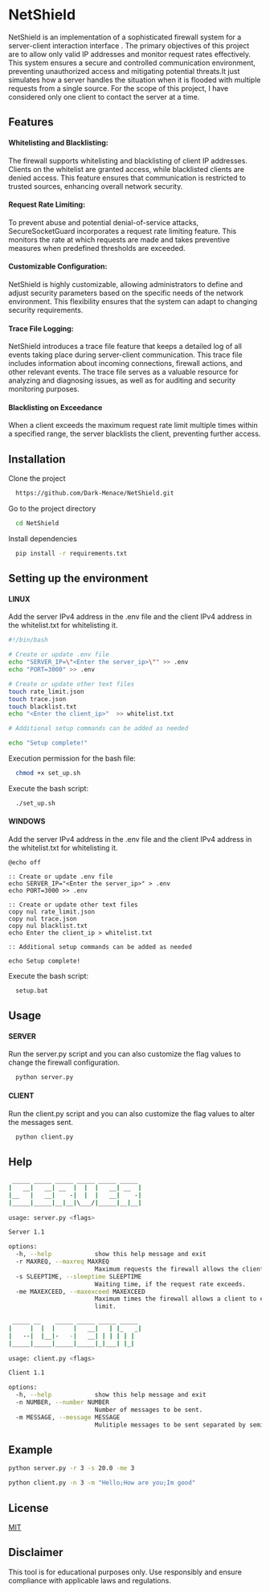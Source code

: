
# NetShield

NetShield is an implementation of a sophisticated firewall system for a server-client interaction interface . The primary objectives of this project are to allow only valid IP addresses and monitor request rates effectively. This system ensures a secure and controlled communication environment, preventing unauthorized access and mitigating potential threats.It just simulates how a server handles the situation when it is flooded with multiple requests from a single source. For the scope of this project, I have considered only one client to contact the server at a time.  

## Features

#### Whitelisting and Blacklisting:

The firewall supports whitelisting and blacklisting of client IP addresses. Clients on the whitelist are granted access, while blacklisted clients are denied access. This feature ensures that communication is restricted to trusted sources, enhancing overall network security.

#### Request Rate Limiting:

To prevent abuse and potential denial-of-service attacks, SecureSocketGuard incorporates a request rate limiting feature. This monitors the rate at which requests are made and takes preventive measures when predefined thresholds are exceeded.

#### Customizable Configuration:

NetShield is highly customizable, allowing administrators to define and adjust security parameters based on the specific needs of the network environment. This flexibility ensures that the system can adapt to changing security requirements.

#### Trace File Logging:

NetShield introduces a trace file feature that keeps a detailed log of all events taking place during server-client communication. This trace file includes information about incoming connections, firewall actions, and other relevant events. The trace file serves as a valuable resource for analyzing and diagnosing issues, as well as for auditing and security monitoring purposes.

#### Blacklisting on Exceedance
When a client exceeds the maximum request rate limit multiple times within a specified range, the server blacklists the client, preventing further access.
## Installation

Clone the project

```bash
  https://github.com/Dark-Menace/NetShield.git
```

Go to the project directory

```bash
  cd NetShield
```
Install dependencies

```bash
  pip install -r requirements.txt

```




## Setting up the environment

#### LINUX

Add the server IPv4 address in the .env file and the client IPv4 address in the whitelist.txt for whitelisting it.
```bash
#!/bin/bash

# Create or update .env file
echo "SERVER_IP=\"<Enter the server_ip>\"" >> .env
echo "PORT=3000" >> .env

# Create or update other text files
touch rate_limit.json
touch trace.json
touch blacklist.txt
echo "<Enter the client_ip>"  >> whitelist.txt

# Additional setup commands can be added as needed

echo "Setup complete!"
```

Execution permission for the bash file:
```bash
  chmod +x set_up.sh
```
Execute the bash script:
```bash
  ./set_up.sh
```

#### WINDOWS

Add the server IPv4 address in the .env file and the client IPv4 address in the whitelist.txt for whitelisting it.
```batch
@echo off

:: Create or update .env file
echo SERVER_IP="<Enter the server_ip>" > .env
echo PORT=3000 >> .env

:: Create or update other text files
copy nul rate_limit.json
copy nul trace.json
copy nul blacklist.txt
echo Enter the client_ip > whitelist.txt

:: Additional setup commands can be added as needed

echo Setup complete!

```

Execute the bash script:
```bash
  setup.bat
```
## Usage

#### SERVER 

Run the server.py script and you can also customize the flag values to change the firewall configuration.

```bash
  python server.py
```

#### CLIENT

Run the client.py script and you can also customize the flag values to alter the messages sent.

```bash
  python client.py
```
## Help
```bash
 _____ _____ _____ _____ _____ _____ 
|   __|   __| __  |  |  |   __| __  |
|__   |   __|    -|  |  |   __|    -|
|_____|_____|__|__|\___/|_____|__|__|
                                     
usage: server.py <flags>

Server 1.1

options:
  -h, --help            show this help message and exit
  -r MAXREQ, --maxreq MAXREQ
                        Maximum requests the firewall allows the client to send at a time.
  -s SLEEPTIME, --sleeptime SLEEPTIME
                        Waiting time, if the request rate exceeds.
  -me MAXEXCEED, --maxexceed MAXEXCEED
                        Maximum times the firewall allows a client to exceed the request rate
                        limit.
```
```bash
 _____ __    _____ _____ _____ _____ 
|     |  |  |     |   __|   | |_   _|
|   --|  |__|-   -|   __| | | | | |  
|_____|_____|_____|_____|_|___| |_|  
                                     
usage: client.py <flags>

Client 1.1

options:
  -h, --help            show this help message and exit
  -n NUMBER, --number NUMBER
                        Number of messages to be sent.
  -m MESSAGE, --message MESSAGE
                        Mulitiple messages to be sent separated by semicolon
```
## Example
```bash
python server.py -r 3 -s 20.0 -me 3
```
```bash
python client.py -n 3 -m "Hello;How are you;Im good"
```

## License

[MIT](https://choosealicense.com/licenses/mit/)


## Disclaimer

This tool is for educational purposes only. Use responsibly and ensure compliance with applicable laws and regulations.
